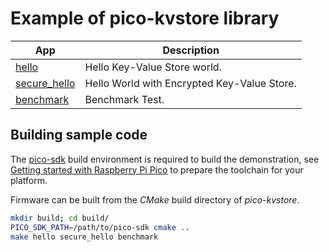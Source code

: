 # Example of pico-kvstore library

| App                            | Description                                              |
|--------------------------------|----------------------------------------------------------|
| [hello](hello.c)               | Hello Key-Value Store world.                             |
| [secure\_hello](secure_hello.c)| Hello World with Encrypted Key-Value Store.              |
| [benchmark](benchmark.c)       | Benchmark Test.                                          |

## Building sample code

The [pico-sdk](https://github.com/raspberrypi/pico-sdk) build environment is required to build the demonstration, see  [Getting started with Raspberry Pi Pico](https://datasheets.raspberrypi.com/pico/getting-started-with-pico.pdf) to prepare the toolchain for your platform.

Firmware can be built from the _CMake_ build directory of _pico-kvstore_.

```bash
mkdir build; cd build/
PICO_SDK_PATH=/path/to/pico-sdk cmake ..
make hello secure_hello benchmark
```
